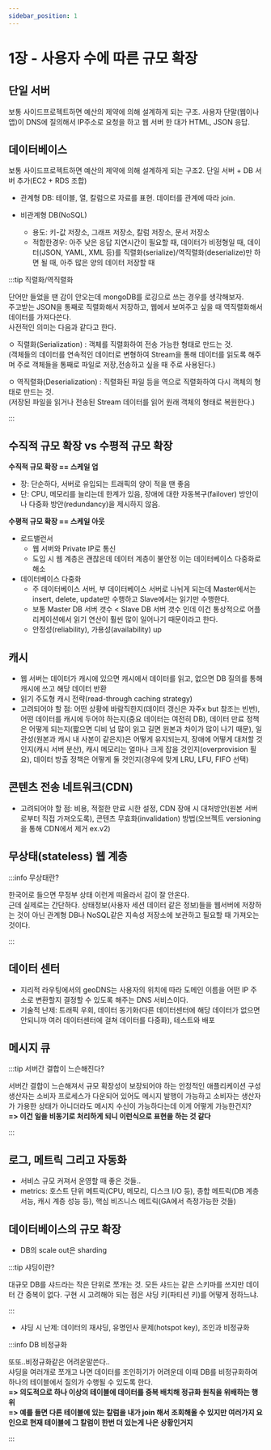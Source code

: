 ```yaml
---
sidebar_position: 1
---
```


# 1장 - 사용자 수에 따른 규모 확장

## 단일 서버

보통 사이드프로젝트하면 예산의 제약에 의해 설계하게 되는 구조.
사용자 단말(웹이나 앱)이 DNS에 질의해서 IP주소로 요청을 하고 웹 서버 한 대가 HTML, JSON 응답.

## 데이터베이스

보통 사이드프로젝트하면 예산의 제약에 의해 설계하게 되는 구조2.
단일 서버 + DB 서버 추가(EC2 + RDS 조합)

- 관계형 DB: 테이블, 열, 칼럼으로 자료를 표현. 데이터를 관계에 따라 join.
- 비관계형 DB(NoSQL)

  - 용도: 키-값 저장소, 그래프 저장소, 칼럼 저장소, 문서 저장소
  - 적합한경우: 아주 낮은 응답 지연시간이 필요할 때, 데이터가 비정형일 때, 데이터(JSON, YAML, XML 등)를 직렬화(serialize)/역직렬화(deserialize)만 하면 될 때, 아주 많은 양의 데이터 저장할 때

:::tip 직렬화/역직렬화

단어만 들었을 땐 감이 안오는데 mongoDB를 로깅으로 쓰는 경우를 생각해보자.<br/>
주고받는 JSON을 통째로 직렬화해서 저장하고, 웹에서 보여주고 싶을 때 역직렬화해서 데이터를 가져다쓴다.<br/>
사전적인 의미는 다음과 같다고 한다.

ㅇ 직렬화(Serialization) : 객체를 직렬화하여 전송 가능한 형태로 만드는 것.<br/> (객체들의 데이터를 연속적인 데이터로 변형하여 Stream을 통해 데이터를 읽도록 해주며 주로 객체들을 통째로 파일로 저장,전송하고 싶을 때 주로 사용된다.)

ㅇ 역직렬화(Deserialization) : 직렬화된 파일 등을 역으로 직렬화하여 다시 객체의 형태로 만드는 것.<br/>(저장된 파일을 읽거나 전송된 Stream 데이터를 읽어 원래 객체의 형태로 복원한다.)

:::

## 수직적 규모 확장 vs 수평적 규모 확장

**수직적 규모 확장 == 스케일 업**

- 장: 단순하다, 서버로 유입되는 트래픽의 양이 적을 땐 좋음
- 단: CPU, 메모리를 늘리는데 한계가 있음, 장애에 대한 자동복구(failover) 방안이나 다중화 방안(redundancy)을 제시하지 않음.

**수평적 규모 확장 == 스케일 아웃**

- 로드밸런서
  - 웹 서버와 Private IP로 통신
  - 도입 시 웹 계층은 괜찮은데 데이터 계층이 불안정 이는 데이터베이스 다중화로 해소
- 데이터베이스 다중화
  - 주 데이터베이스 서버, 부 데이터베이스 서버로 나뉘게 되는데 Master에서는 insert, delete, update만 수행하고 Slave에서는 읽기만 수행한다.
  - 보통 Master DB 서버 갯수 < Slave DB 서버 갯수 인데 이건 통상적으로 어플리케이션에서 읽기 연산이 훨씬 많이 일어나기 때문이라고 한다.
  - 안정성(reliability), 가용성(availability) up

## 캐시

- 웹 서버는 데이터가 캐시에 있으면 캐시에서 데이터를 읽고, 없으면 DB 질의를 통해 캐시에 쓰고 해당 데이터 반환
- 읽기 주도형 캐시 전략(read-through caching strategy)
- 고려되어야 할 점: 어떤 상황에 바람직한지(데이터 갱신은 자주x but 참조는 빈번), 어떤 데이터를 캐시에 두어야 하는지(중요 데이터는 여전히 DB), 데이터 만료 정책은 어떻게 되는지(짧으면 디비 넘 많이 읽고 길면 원본과 차이가 많이 나기 때문), 일관성(원본과 캐시 내 사본이 같은지)은 어떻게 유지되는지, 장애에 어떻게 대처할 것인지(캐시 서버 분산), 캐시 메모리는 얼마나 크게 잡을 것인지(overprovision 필요), 데이터 방출 정책은 어떻게 둘 것인지(경우에 맞게 LRU, LFU, FIFO 선택)

## 콘텐츠 전송 네트워크(CDN)

- 고려되어야 할 점: 비용, 적절한 만료 시한 설정, CDN 장애 시 대처방안(원본 서버로부터 직접 가져오도록), 콘텐츠 무효화(invalidation) 방법(오브젝트 versioning을 통해 CDN에서 제거 ex.v2)

## 무상태(stateless) 웹 계층

:::info 무상태란?

한국어로 들으면 무정부 상태 이런게 떠올라서 감이 잘 안온다.<br/>
근데 실제로는 간단하다. 상태정보(사용자 세션 데이터 같은 정보)들을 웹서버에 저장하는 것이 아닌 관계형 DB나 NoSQL같은 지속성 저장소에 보관하고 필요할 때 가져오는 것이다.

:::

## 데이터 센터

- 지리적 라우팅에서의 geoDNS는 사용자의 위치에 따라 도메인 이름을 어떤 IP 주소로 변환할지 결정할 수 있도록 해주는 DNS 서비스이다.
- 기술적 난제: 트래픽 우회, 데이터 동기화(다른 데이터센터에 해당 데이터가 없으면 안되니까 여러 데이터센터에 걸쳐 데이터를 다중화), 테스트와 배포

## 메시지 큐

:::tip 서버간 결합이 느슨해진다?

서버간 결합이 느슨해져서 규모 확장성이 보장되어야 하는 안정적인 애플리케이션 구성<br/>
생산자는 소비자 프로세스가 다운되어 있어도 메시지 발행이 가능하고 소비자는 생산자가 가용한 상태가 아니더라도 메시지 수신이 가능하다는데 이게 어떻게 가능한건지?<br/>
**=> 이건 일을 비동기로 처리하게 되니 이런식으로 표현을 하는 것 같다**

:::

## 로그, 메트릭 그리고 자동화

- 서비스 규모 커져서 운영할 때 좋은 것들..
- metrics: 호스트 단위 메트릭(CPU, 메모리, 디스크 I/O 등), 종합 메트릭(DB 계층 서능, 캐시 계층 성능 등), 핵심 비즈니스 메트릭(GA에서 측정가능한 것들)

## 데이터베이스의 규모 확장

- DB의 scale out은 sharding

:::tip 샤딩이란?

대규모 DB를 샤드라는 작은 단위로 쪼개는 것. 모든 샤드는 같은 스키마를 쓰지만 데이터 간 중복이 없다.
구현 시 고려해야 되는 점은 샤딩 키(파티션 키)를 어떻게 정하느냐.

:::

- 샤딩 시 난제: 데이터의 재샤딩, 유명인사 문제(hotspot key), 조인과 비정규화

:::info DB 비정규화

또또..비정규화같은 어려운말쓴다..<br/>
샤딩을 여러개로 쪼개고 나면 데이터를 조인하기가 어려운데 이때 DB를 비정규화하여 하나의 테이블에서 질의가 수행될 수 있도록 한다.<br/>
**=> 의도적으로 하나 이상의 테이블에 데이터를 중복 배치해 정규화 원칙을 위배하는 행위**<br/>
**=> 예를 들면 다른 테이블에 있는 칼럼을 내가 join 해서 조회해올 수 있지만 여러가지 요인으로 현재 테이블에 그 칼럼이 한번 더 있는게 나은 상황인거지**

:::
